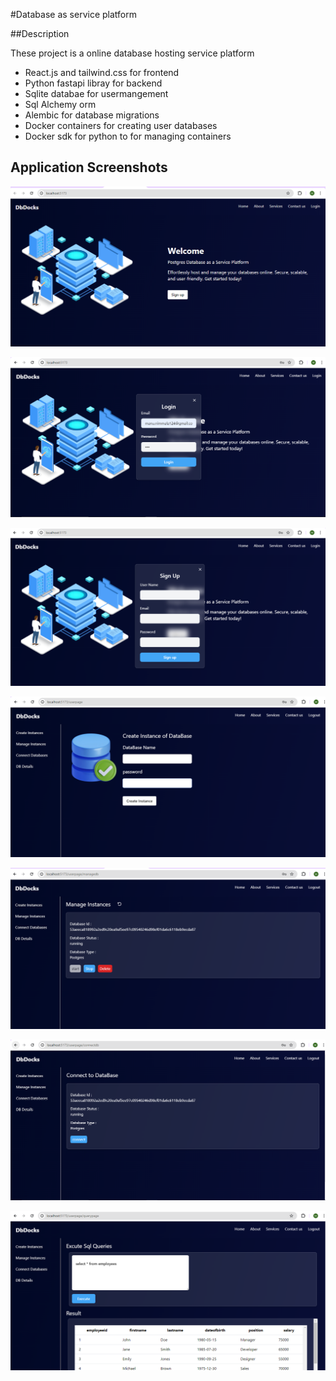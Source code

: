#Database as service platform

##Description

These project is a online database hosting service platform 

- React.js and tailwind.css for frontend
- Python fastapi libray for backend
- Sqlite databae for usermangement
- Sql Alchemy orm 
- Alembic for database migrations
- Docker containers for creating user databases
- Docker sdk for python to for managing containers

## Application Screenshots


![Alt text](https://github.com/Manohar-1-2/DBdocks/blob/main/images/Capture.PNG)



![Alt text](https://github.com/Manohar-1-2/DBdocks/blob/main/images/Capture2.PNG)



![Alt text](https://github.com/Manohar-1-2/DBdocks/blob/main/images/Capture3.PNG)


![Alt text](https://github.com/Manohar-1-2/DBdocks/blob/main/images/Capture4.PNG)


![Alt text](https://github.com/Manohar-1-2/DBdocks/blob/main/images/Capture5.PNG)


![Alt text](https://github.com/Manohar-1-2/DBdocks/blob/main/images/Capture6.PNG)


![Alt text](https://github.com/Manohar-1-2/DBdocks/blob/main/images/Capture7.PNG)



